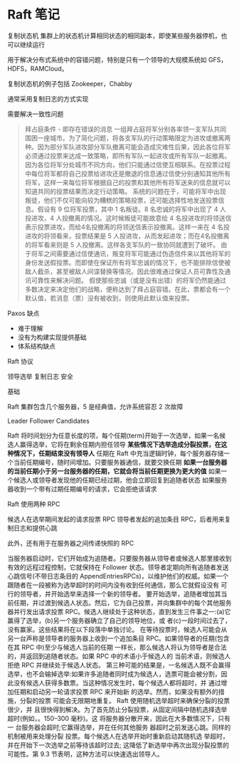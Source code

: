 # Raft 笔记

复制状态机
集群上的状态机计算相同状态的相同副本，即使某些服务器停机，也可以继续运行

用于解决分布式系统中的容错问题，特别是只有一个领导的大规模系统如 GFS，HDFS，RAMCloud。

复制状态机的例子包括 Zookeeper，Chabby

通常采用复制日志的方式实现

需要解决一致性问题

> 拜占庭条件 - 即存在错误的消息
> 一组拜占庭将军分别各率领一支军队共同围困一座城市。为了简化问题，将各支军队的行动策略限定为进攻或撤离两种。因为部分军队进攻部分军队撤离可能会造成灾难性后果，因此各位将军必须通过投票来达成一致策略，即所有军队一起进攻或所有军队一起撤离。因为各位将军分处城市不同方向，他们只能通过信使互相联系。在投票过程中每位将军都将自己投票给进攻还是撤退的信息通过信使分别通知其他所有将军，这样一来每位将军根据自己的投票和其他所有将军送来的信息就可以知道共同的投票结果而决定行动策略。
> 系统的问题在于，可能将军中出现叛徒，他们不仅可能向较为糟糕的策略投票，还可能选择性地发送投票信息。假设有 9 位将军投票，其中 1 名叛徒。8 名忠诚的将军中出现了 4 人投进攻，4 人投撤离的情况。这时候叛徒可能故意给 4 名投进攻的将领送信表示投票进攻，而给4名投撤离的将领送信表示投撤离。这样一来在 4 名投进攻的将领看来，投票结果是 5 人投进攻，从而发起进攻；而在4名投撤离的将军看来则是 5 人投撤离。这样各支军队的一致协同就遭到了破坏。
> 由于将军之间需要通过信使通讯，叛变将军可能通过伪造信件来以其他将军的身份发送假投票。而即使在保证所有将军忠诚的情况下，也不能排除信使被敌人截杀，甚至被敌人间谍替换等情况。因此很难通过保证人员可靠性及通讯可靠性来解决问题。
> 假使那些忠诚（或是没有出错）的将军仍然能通过多数决定来决定他们的战略，便称达到了拜占庭容错。在此，票都会有一个默认值，若消息（票）没有被收到，则使用此默认值来投票。

Paxos 缺点

- 难于理解
- 没有为构建实现提供基础
- 体系结构缺点

Raft 协议

领导选举
复制日志
安全

基础

Raft 集群包含几个服务器，5 是经典值，允许系统容忍 2 次故障

Leader
Follower
Candidates

Raft 将时间划分为任意长度的项，每个任期(term)开始于一次选举，如果一名候选人赢得选举，它将在剩余任期内担任领导
**某些情况下选举造成分裂投票，在这种情况下，任期结束没有领导人**
任期在 Raft 中充当逻辑时钟，每个服务器存储一个当前任期编号，随时间增加。只要服务器通信，就要交换任期
**如果一台服务器的当前任期小于另一台服务器的任期，它就会将当前任期更换为更大的值**
如果一个候选人或领导者发现他的任期已经过期，他会立即回复到追随者状态
如果服务器收到一个带有过期任期编号的请求，它会拒绝该请求

Raft 使用两种 RPC

候选人在选举期间发起的请求投票 RPC
领导者发起的追加条目 RPC，后者用来复制日志和提供心跳

此外，还有用于在服务器之间传递快照的 RPC

当服务器启动时，它们开始成为追随者。只要服务器从领导者或候选人那里接收到有效的远程过程控制，它就保持在 Follower 状态。领导者定期向所有追随者发送心跳信号(不带日志条目的 AppendEntriesRPCs)，以维护他们的权威。如果一个跟随者在一段被称为选举超时的时间内没有收到任何通信，那么它就假设没有 可行的领导者，并开始选举来选择一个新的领导者。
要开始选举，追随者增加其当前任期，并过渡到候选人状态。然后，它为自己投票，并向集群中的每个其他服务器并行发出请求投票 RPC。候选人继续处于这种状态，直到发生三件事之一:(a)它赢得了选举，(b)另一个服务器确立了自己的领导地位，或 者(c)一段时间过去了，没有赢家。这些结果将在以下段落中单独讨论。
在等待投票时，候选人可能会从另一台声称是领导者的服务器上收到一个追加条目 RPC。如果领导者的任期(包含在其 RPC 中)至少与候选人当前的任期 一样长，那么候选人将认为领导者是合法的，并返回到追随者状态。如果 RPC 中的术语小于候选人的 当前术语，则候选人拒绝 RPC 并继续处于候选人状态。
第三种可能的结果是，一名候选人既不会赢得选举，也不会输掉选举:如果许多追随者同时成为候选人，选票可能会被分割，因此没有候选人获得多数票。当这种情况发生时，每个候选人都将超时，并 通过增加任期和启动另一轮请求投票 RPC 来开始新 的选举。然而，如果没有额外的措施，分裂的投票 可能会无限期地重复。
Raft 使用随机选举超时来确保分裂的投票很少，并 且很快得到解决。为了首先防止分裂投票，从固定间隔中随机选择选举超时(例如，。150–300 毫秒)。这 将服务器分散开来，因此在大多数情况下，只有一 台服务器会超时;它赢得选举，并在任何其他服务 器超时之前发送心跳。同样的机制被用来处理分裂 投票。每个候选人在选举开始时重新启动其随机选 举超时，并在开始下一次选举之前等待该超时过去; 这降低了新选举中再次出现分裂投票的可能性。第 9.3 节表明，这种方法可以快速选出领导人。
